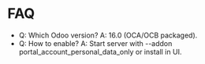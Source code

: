 # FAQ

- Q: Which Odoo version? A: 16.0 (OCA/OCB packaged).
- Q: How to enable? A: Start server with --addon portal_account_personal_data_only or install in UI.
